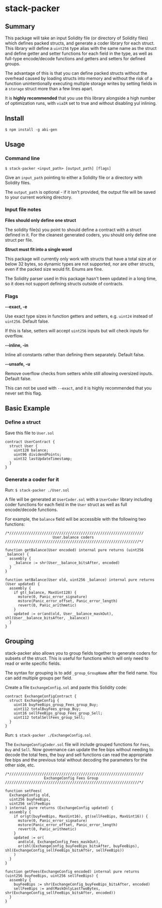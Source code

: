 # stack-packer

## Summary

This package will take an input Solidity file (or directory of Solidity files) which defines packed structs, and generate a coder library for each struct. This library will define a `uint256` type alias with the same name as the struct and define getter and setter functions for each field in the type, as well as full-type encode/decode functions and getters and setters for defined groups.

The advantage of this is that you can define packed structs without the overhead caused by loading structs into memory and without the risk of a function unintentionally executing multiple storage writes by setting fields in a `storage` struct more than a few lines apart.

It is **highly recommended** that you use this library alongside a high number of optimization runs, with `viaIR` set to true and without disabling yul inlining.

## Install
`$ npm install -g abi-gen`

## Usage

### Command line
`$ stack-packer <input_path> [output_path] [flags]`

Give an `input_path` pointing to either a Solidity file or a directory with Solidity files.

The `output_path` is optional - if it isn't provided, the output file will be saved to your current working directory.

### Input file notes

**Files should only define one struct**

The solidity file(s) you point to should define a contract with a struct defined in it. For the cleanest generated coders, you should only define one struct per file.

**Struct must fit into a single word**

This package will currently only work with structs that have a total size at or below 32 bytes, so dynamic types are not supported, nor are other structs, even if the packed size would fit. Enums are fine.

The Solidity parser used in this package hasn't been updated in a long time, so it does not support defining structs outside of contracts.

### Flags

**--exact, -e**

Use exact type sizes in function getters and setters, e.g. `uint24` instead of `uint256`. Default false.

If this is false, setters will accept `uint256` inputs but will check inputs for overflow.

**--inline, -in**

Inline all constants rather than defining them separately. Default false.

**--unsafe, -u**

Remove overflow checks from setters while still allowing oversized inputs. Default false.

This can not be used with `--exact`, and it is highly recommended that you never set this flag.

## Basic Example

### Define a struct

Save this file to `User.sol`

```solidity=
contract UserContract {
  struct User {
    uint128 balance;
    uint96 dividendPoints;
    uint32 lastUpdateTimestamp;
  }
}
```

### Generate a coder for it

Run:
`$ stack-packer ./User.sol`

A file will be generated at `UserCoder.sol` with a `UserCoder` library including coder functions for each field in the `User` struct as well as full encode/decode functions.

For example, the `balance` field will be accessible with the following two functions:

```solidity=
/*//////////////////////////////////////////////////////////////
                      User.balance coders
//////////////////////////////////////////////////////////////*/

function getBalance(User encoded) internal pure returns (uint256 _balance) {
  assembly {
    _balance := shr(User__balance_bitsAfter, encoded)
  }
}

function setBalance(User old, uint256 _balance) internal pure returns (User updated) {
  assembly {
    if gt(_balance, MaxUint128) {
      mstore(0, Panic_error_signature)
      mstore(Panic_error_offset, Panic_error_length)
      revert(0, Panic_arithmetic)
    }
    updated := or(and(old, User__balance_maskOut), shl(User__balance_bitsAfter, _balance))
  }
}
```

## Grouping

stack-packer also allows you to group fields together to generate coders for subsets of the struct. This is useful for functions which will only need to read or write specific fields.

The syntax for grouping is to add `_group_GroupName` after the field name. You can add multiple groups per field.

Create a file `ExchangeConfig.sol` and paste this Solidity code:

```sol
contract ExchangeConfigContract {
  struct ExchangeConfig {
    uint16 buyFeeBips_group_Fees_group_Buy;
    uint112 totalBuyFees_group_Buy;
    uint16 sellFeeBips_group_Fees_group_Sell;
    uint112 totalSellFees_group_Sell;
  }
}
```

Run:
`$ stack-packer ./ExchangeConfig.sol`

The `ExchangeConfigCoder.sol` file will include grouped functions for `Fees`, `Buy` and `Sell`. Now governance can update the fee bips without needing to decode the total fees, the buy and sell functions can read the appropriate fee bips and the previous total without decoding the parameters for the other side, etc.

```solidity
/*//////////////////////////////////////////////////////////////
                  ExchangeConfig Fees Group
//////////////////////////////////////////////////////////////*/

function setFees(
  ExchangeConfig old,
  uint256 buyFeeBips,
  uint256 sellFeeBips
) internal pure returns (ExchangeConfig updated) {
  assembly {
    if or(gt(buyFeeBips, MaxUint16), gt(sellFeeBips, MaxUint16)) {
      mstore(0, Panic_error_signature)
      mstore(Panic_error_offset, Panic_error_length)
      revert(0, Panic_arithmetic)
    }
    updated := or(
      and(old, ExchangeConfig_Fees_maskOut),
      or(shl(ExchangeConfig_buyFeeBips_bitsAfter, buyFeeBips), shl(ExchangeConfig_sellFeeBips_bitsAfter, sellFeeBips))
    )
  }
}

function getFees(ExchangeConfig encoded) internal pure returns (uint256 buyFeeBips, uint256 sellFeeBips) {
  assembly {
    buyFeeBips := shr(ExchangeConfig_buyFeeBips_bitsAfter, encoded)
    sellFeeBips := and(MaskOnlyLastTwoBytes, shr(ExchangeConfig_sellFeeBips_bitsAfter, encoded))
  }
}
```